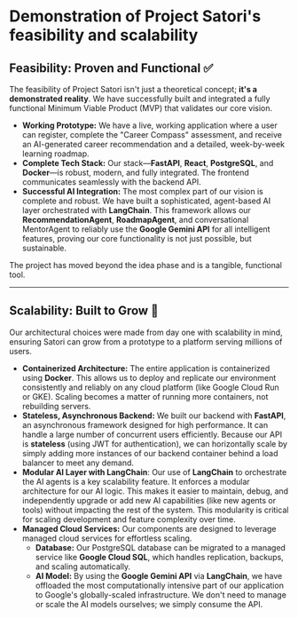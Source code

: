 # Demonstration of Project Satori's feasibility and scalability

## Feasibility: Proven and Functional ✅

The feasibility of Project Satori isn't just a theoretical concept; **it's a demonstrated reality**. We have successfully built and integrated a fully functional Minimum Viable Product (MVP) that validates our core vision.

* **Working Prototype:** We have a live, working application where a user can register, complete the "Career Compass" assessment, and receive an AI-generated career recommendation and a detailed, week-by-week learning roadmap.
* **Complete Tech Stack:** Our stack—**FastAPI**, **React**, **PostgreSQL**, and **Docker**—is robust, modern, and fully integrated. The frontend communicates seamlessly with the backend API.
* **Successful AI Integration:** The most complex part of our vision is complete and robust. We have built a sophisticated, agent-based AI layer orchestrated with **LangChain**. This framework allows our **RecommendationAgent**, **RoadmapAgent**, and conversational MentorAgent to reliably use the **Google Gemini API** for all intelligent features, proving our core functionality is not just possible, but sustainable.

The project has moved beyond the idea phase and is a tangible, functional tool.

---

## Scalability: Built to Grow 🚀

Our architectural choices were made from day one with scalability in mind, ensuring Satori can grow from a prototype to a platform serving millions of users.

* **Containerized Architecture:** The entire application is containerized using **Docker**. This allows us to deploy and replicate our environment consistently and reliably on any cloud platform (like Google Cloud Run or GKE). Scaling becomes a matter of running more containers, not rebuilding servers.
* **Stateless, Asynchronous Backend:** We built our backend with **FastAPI**, an asynchronous framework designed for high performance. It can handle a large number of concurrent users efficiently. Because our API is **stateless** (using JWT for authentication), we can horizontally scale by simply adding more instances of our backend container behind a load balancer to meet any demand.
* **Modular AI Layer with LangChain**: Our use of **LangChain** to orchestrate the AI agents is a key scalability feature. It enforces a modular architecture for our AI logic. This makes it easier to maintain, debug, and independently upgrade or add new AI capabilities (like new agents or tools) without impacting the rest of the system. This modularity is critical for scaling development and feature complexity over time.
* **Managed Cloud Services:** Our components are designed to leverage managed cloud services for effortless scaling.
  * **Database:** Our PostgreSQL database can be migrated to a managed service like **Google Cloud SQL**, which handles replication, backups, and scaling automatically.
  * **AI Model:** By using the **Google Gemini API** via **LangChain**, we have offloaded the most computationally intensive part of our application to Google's globally-scaled infrastructure. We don't need to manage or scale the AI models ourselves; we simply consume the API.
